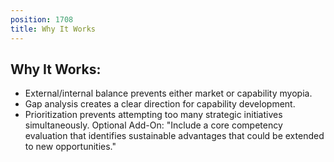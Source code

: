 ```yaml
---
position: 1708
title: Why It Works
---
```


## Why It Works:

- External/internal balance prevents either market or capability myopia.
- Gap analysis creates a clear direction for capability development.
- Prioritization prevents attempting too many strategic initiatives simultaneously.
Optional Add-On: "Include a core competency evaluation that identifies sustainable advantages that could be extended to new opportunities."